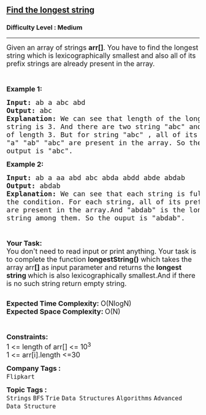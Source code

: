 <h2><a href="https://practice.geeksforgeeks.org/problems/8d157f11af5416087251513cfc38ffc4d23be308/1?page=1&category[]=Trie&sortBy=submissions">Find the longest string</a></h2><h3>Difficulty Level : Medium</h3><hr><div class="problems_problem_content__Xm_eO"><p><span style="font-size:18px">Given an array of strings <strong>arr[]</strong>. You have to find the longest string which is&nbsp;lexicographically smallest and also&nbsp;all of its prefix strings are already present in the array.</span></p>

<p>&nbsp;</p>

<p><strong><span style="font-size:18px">Example 1:</span></strong></p>

<pre><span style="font-size:18px"><strong>Input:</strong> ab a abc abd</span>
<span style="font-size:18px"><strong>Output:</strong> abc</span>
<strong><span style="font-size:18px">Explanation: </span></strong><span style="font-size:18px">We can see that length of the longest </span>
<span style="font-size:18px">string is 3. And there are two string "abc" and "abd"</span>
<span style="font-size:18px">of length 3. But for string "abc" , all of its prefix</span>
<span style="font-size:18px">"a" "ab" "abc" are present in the array. So the</span>
<span style="font-size:18px">output is "abc".</span></pre>

<p><strong><span style="font-size:18px">Example 2:</span></strong></p>

<pre><strong><span style="font-size:18px">Input: </span></strong><span style="font-size:18px">ab a aa abd abc<strong><span style="font-size:18px"> </span></strong>abda abdd abde abdab</span>
<strong><span style="font-size:18px">Output: </span></strong><span style="font-size:18px">abdab</span>
<strong><span style="font-size:18px">Explanation: </span></strong><span style="font-size:18px">We can see that each string is fulfilling</span>
<span style="font-size:18px">the condition. For each string, all of its prefix </span>
<span style="font-size:18px">are present in the array.And "abdab" is the longest</span>
<span style="font-size:18px">string among them. So the ouput is "abdab".</span></pre>

<p>&nbsp;</p>

<p><span style="font-size:18px"><strong>Your Task:&nbsp;&nbsp;</strong><br>
You don't need to read input or print anything. Your task is to complete the function&nbsp;<strong>longestString()</strong>&nbsp;which takes the array arr<strong>[]</strong>&nbsp;as input parameter&nbsp;and returns the <strong>longest string </strong>which is also lexicographically&nbsp;smallest.And if there is no such string return empty string.</span><br>
&nbsp;</p>

<p><span style="font-size:18px"><strong>Expected Time Complexity: </strong>O(NlogN)<br>
<strong>Expected Space Complexity: </strong>O(N)</span></p>

<p>&nbsp;</p>

<p><span style="font-size:18px"><strong>Constraints:</strong><br>
1 &lt;= length of arr[]&nbsp;&lt;= 10<sup>3</sup><br>
1 &lt;= arr[i].length&nbsp;&lt;=30</span></p>
</div><p><span style=font-size:18px><strong>Company Tags : </strong><br><code>Flipkart</code>&nbsp;<br><p><span style=font-size:18px><strong>Topic Tags : </strong><br><code>Strings</code>&nbsp;<code>BFS</code>&nbsp;<code>Trie</code>&nbsp;<code>Data Structures</code>&nbsp;<code>Algorithms</code>&nbsp;<code>Advanced Data Structure</code>&nbsp;